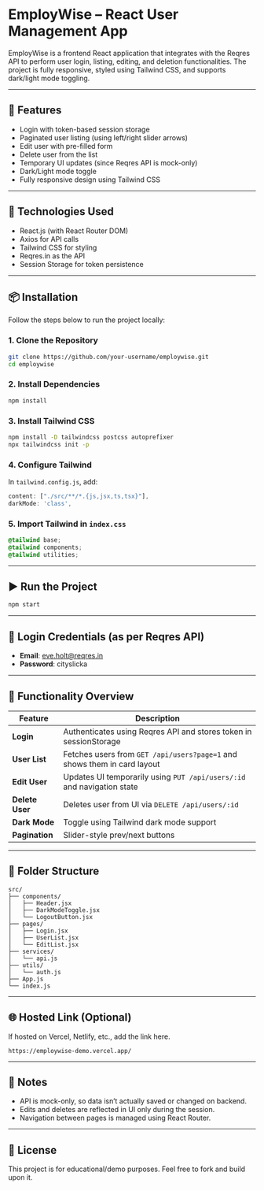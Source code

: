 # EmployWise – React User Management App

EmployWise is a frontend React application that integrates with the Reqres API to perform user login, listing, editing, and deletion functionalities. The project is fully responsive, styled using Tailwind CSS, and supports dark/light mode toggling.

---

## 🚀 Features

- Login with token-based session storage
- Paginated user listing (using left/right slider arrows)
- Edit user with pre-filled form
- Delete user from the list
- Temporary UI updates (since Reqres API is mock-only)
- Dark/Light mode toggle
- Fully responsive design using Tailwind CSS

---

## 🔧 Technologies Used

- React.js (with React Router DOM)
- Axios for API calls
- Tailwind CSS for styling
- Reqres.in as the API
- Session Storage for token persistence

---

## 📦 Installation

Follow the steps below to run the project locally:

### 1. Clone the Repository

```bash
git clone https://github.com/your-username/employwise.git
cd employwise
```

### 2. Install Dependencies

```bash
npm install
```

### 3. Install Tailwind CSS

```bash
npm install -D tailwindcss postcss autoprefixer
npx tailwindcss init -p
```

### 4. Configure Tailwind

In `tailwind.config.js`, add:

```js
content: ["./src/**/*.{js,jsx,ts,tsx}"],
darkMode: 'class',
```

### 5. Import Tailwind in `index.css`

```css
@tailwind base;
@tailwind components;
@tailwind utilities;
```

---

## ▶️ Run the Project

```bash
npm start
```

---

## 🔐 Login Credentials (as per Reqres API)

- **Email**: eve.holt@reqres.in  
- **Password**: cityslicka

---

## 🧪 Functionality Overview

| Feature     | Description |
|-------------|-------------|
| **Login**   | Authenticates using Reqres API and stores token in sessionStorage |
| **User List** | Fetches users from `GET /api/users?page=1` and shows them in card layout |
| **Edit User** | Updates UI temporarily using `PUT /api/users/:id` and navigation state |
| **Delete User** | Deletes user from UI via `DELETE /api/users/:id` |
| **Dark Mode** | Toggle using Tailwind dark mode support |
| **Pagination** | Slider-style prev/next buttons |

---

## 📂 Folder Structure

```
src/
├── components/
│   ├── Header.jsx
│   ├── DarkModeToggle.jsx
│   └── LogoutButton.jsx
├── pages/
│   ├── Login.jsx
│   ├── UserList.jsx
│   └── EditList.jsx
├── services/
│   └── api.js
├── utils/
│   └── auth.js
├── App.js
└── index.js
```

---

## 🌐 Hosted Link (Optional)

If hosted on Vercel, Netlify, etc., add the link here.

```text
https://employwise-demo.vercel.app/
```

---

## 📌 Notes

- API is mock-only, so data isn’t actually saved or changed on backend.
- Edits and deletes are reflected in UI only during the session.
- Navigation between pages is managed using React Router.

---

## 📄 License

This project is for educational/demo purposes. Feel free to fork and build upon it.
